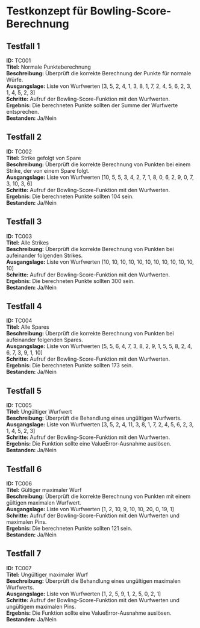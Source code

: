 # Testkonzept für Bowling-Score-Berechnung

## Testfall 1
**ID:** TC001  
**Titel:** Normale Punkteberechnung  
**Beschreibung:** Überprüft die korrekte Berechnung der Punkte für normale Würfe.  
**Ausgangslage:** Liste von Wurfwerten [3, 5, 2, 4, 1, 3, 8, 1, 7, 2, 4, 5, 6, 2, 3, 1, 4, 5, 2, 3]  
**Schritte:** Aufruf der Bowling-Score-Funktion mit den Wurfwerten.  
**Ergebnis:** Die berechneten Punkte sollten der Summe der Wurfwerte entsprechen.  
**Bestanden:** Ja/Nein  

## Testfall 2
**ID:** TC002  
**Titel:** Strike gefolgt von Spare  
**Beschreibung:** Überprüft die korrekte Berechnung von Punkten bei einem Strike, der von einem Spare folgt.  
**Ausgangslage:** Liste von Wurfwerten [10, 5, 5, 3, 4, 2, 7, 1, 8, 0, 6, 2, 9, 0, 7, 3, 10, 3, 6]  
**Schritte:** Aufruf der Bowling-Score-Funktion mit den Wurfwerten.  
**Ergebnis:** Die berechneten Punkte sollten 104 sein.  
**Bestanden:** Ja/Nein  

## Testfall 3
**ID:** TC003  
**Titel:** Alle Strikes  
**Beschreibung:** Überprüft die korrekte Berechnung von Punkten bei aufeinander folgenden Strikes.  
**Ausgangslage:** Liste von Wurfwerten [10, 10, 10, 10, 10, 10, 10, 10, 10, 10, 10, 10]  
**Schritte:** Aufruf der Bowling-Score-Funktion mit den Wurfwerten.  
**Ergebnis:** Die berechneten Punkte sollten 300 sein.  
**Bestanden:** Ja/Nein  

## Testfall 4
**ID:** TC004  
**Titel:** Alle Spares  
**Beschreibung:** Überprüft die korrekte Berechnung von Punkten bei aufeinander folgenden Spares.  
**Ausgangslage:** Liste von Wurfwerten [5, 5, 6, 4, 7, 3, 8, 2, 9, 1, 5, 5, 8, 2, 4, 6, 7, 3, 9, 1, 10]  
**Schritte:** Aufruf der Bowling-Score-Funktion mit den Wurfwerten.  
**Ergebnis:** Die berechneten Punkte sollten 173 sein.  
**Bestanden:** Ja/Nein  

## Testfall 5
**ID:** TC005  
**Titel:** Ungültiger Wurfwert  
**Beschreibung:** Überprüft die Behandlung eines ungültigen Wurfwerts.  
**Ausgangslage:** Liste von Wurfwerten [3, 5, 2, 4, 11, 3, 8, 1, 7, 2, 4, 5, 6, 2, 3, 1, 4, 5, 2, 3]  
**Schritte:** Aufruf der Bowling-Score-Funktion mit den Wurfwerten.  
**Ergebnis:** Die Funktion sollte eine ValueError-Ausnahme auslösen.  
**Bestanden:** Ja/Nein  

## Testfall 6
**ID:** TC006  
**Titel:** Gültiger maximaler Wurf  
**Beschreibung:** Überprüft die korrekte Berechnung von Punkten mit einem gültigen maximalen Wurfwert.  
**Ausgangslage:** Liste von Wurfwerten [1, 2, 10, 9, 10, 10, 20, 0, 19, 1]  
**Schritte:** Aufruf der Bowling-Score-Funktion mit den Wurfwerten und maximalen Pins.  
**Ergebnis:** Die berechneten Punkte sollten 121 sein.  
**Bestanden:** Ja/Nein  

## Testfall 7
**ID:** TC007  
**Titel:** Ungültiger maximaler Wurf  
**Beschreibung:** Überprüft die Behandlung eines ungültigen maximalen Wurfwerts.  
**Ausgangslage:** Liste von Wurfwerten [1, 2, 5, 9, 1, 2, 5, 0, 2, 1]  
**Schritte:** Aufruf der Bowling-Score-Funktion mit den Wurfwerten und ungültigem maximalen Pins.  
**Ergebnis:** Die Funktion sollte eine ValueError-Ausnahme auslösen.  
**Bestanden:** Ja/Nein  
